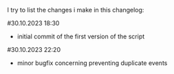 I try to list the changes i make in this changelog:

#30.10.2023 18:30
- initial commit of the first version of the script

#30.10.2023 22:20
- minor bugfix concerning preventing duplicate events